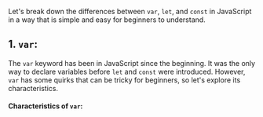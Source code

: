 Let's break down the differences between `var`, `let`, and `const` in JavaScript in a way that is simple and easy for beginners to understand.

## 1. `var`:

The `var` keyword has been in JavaScript since the beginning. It was the only way to declare variables before `let` and `const` were introduced. However, `var` has some quirks that can be tricky for beginners, so let's explore its characteristics.

#### Characteristics of `var`:
